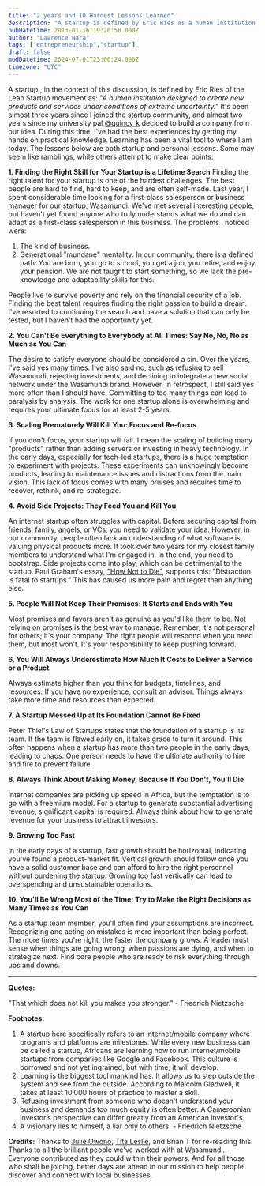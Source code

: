 ```yaml
---
title: "2 years and 10 Hardest Lessons Learned"
description: "A startup is defined by Eric Ries as a human institution designed to create new products and services under conditions of extreme uncertainty. Here are 2 years and 10 hardest lessons learned."
pubDatetime: 2013-01-16T19:20:50.000Z
author: "Lawrence Nara"
tags: ["entrepreneurship","startup"]
draft: false
modDatetime: 2024-07-01T23:00:24.000Z
timezone: "UTC"
---
```


A startup,, in the context of this discussion, is defined by Eric Ries of the Lean Startup movement as: *"A human institution designed to create new products and services under conditions of extreme uncertainty."* It's been almost three years since I joined the startup community, and almost two years since my university pal [@quincy\_k](http://www.twitter.com/quincy_k) decided to build a company from our idea. During this time, I've had the best experiences by getting my hands on practical knowledge. Learning has been a vital tool to where I am today. The lessons below are both startup and personal lessons. Some may seem like ramblings, while others attempt to make clear points.

**1\. Finding the Right Skill for Your Startup is a Lifetime Search** Finding the right talent for your startup is one of the hardest challenges. The best people are hard to find, hard to keep, and are often self-made. Last year, I spent considerable time looking for a first-class salesperson or business manager for our startup, [Wasamundi](http://www.wasamundi.com/). We've met several interesting people, but haven't yet found anyone who truly understands what we do and can adapt as a first-class salesperson in this business. The problems I noticed were:

1.  The kind of business.
2.  Generational "mundane" mentality: In our community, there is a defined path: You are born, you go to school, you get a job, you retire, and enjoy your pension. We are not taught to start something, so we lack the pre-knowledge and adaptability skills for this.

People live to survive poverty and rely on the financial security of a job. Finding the best talent requires finding the right passion to build a dream. I've resorted to continuing the search and have a solution that can only be tested, but I haven't had the opportunity yet.

**2. You Can't Be Everything to Everybody at All Times: Say No, No, No as Much as You Can**

The desire to satisfy everyone should be considered a sin. Over the years, I've said yes many times. I've also said no, such as refusing to sell Wasamundi, rejecting investments, and declining to integrate a new social network under the Wasamundi brand. However, in retrospect, I still said yes more often than I should have. Committing to too many things can lead to paralysis by analysis. The work for one startup alone is overwhelming and requires your ultimate focus for at least 2-5 years.

**3. Scaling Prematurely Will Kill You: Focus and Re-focus**

If you don't focus, your startup will fail. I mean the scaling of building many "products" rather than adding servers or investing in heavy technology. In the early days, especially for tech-led startups, there is a huge temptation to experiment with projects. These experiments can unknowingly become products, leading to maintenance issues and distractions from the main vision. This lack of focus comes with many bruises and requires time to recover, rethink, and re-strategize.

**4. Avoid Side Projects: They Feed You and Kill You**

An internet startup often struggles with capital. Before securing capital from friends, family, angels, or VCs, you need to validate your idea. However, in our community, people often lack an understanding of what software is, valuing physical products more. It took over two years for my closest family members to understand what I'm engaged in. In the end, you need to bootstrap. Side projects come into play, which can be detrimental to the startup. Paul Graham's essay, ["How Not to Die"](http://www.paulgraham.com/die.html), supports this: "Distraction is fatal to startups." This has caused us more pain and regret than anything else.

**5. People Will Not Keep Their Promises: It Starts and Ends with You**

Most promises and favors aren't as genuine as you'd like them to be. Not relying on promises is the best way to manage. Remember, it's not personal for others; it's your company. The right people will respond when you need them, but most won't. It's your responsibility to keep pushing forward.

**6. You Will Always Underestimate How Much It Costs to Deliver a Service or a Product**

Always estimate higher than you think for budgets, timelines, and resources. If you have no experience, consult an advisor. Things always take more time and resources than expected.

**7. A Startup Messed Up at Its Foundation Cannot Be Fixed**

Peter Thiel's Law of Startups states that the foundation of a startup is its team. If the team is flawed early on, it takes grace to turn it around. This often happens when a startup has more than two people in the early days, leading to chaos. One person needs to have the ultimate authority to hire and fire to prevent failure.

**8. Always Think About Making Money, Because If You Don't, You'll Die**

Internet companies are picking up speed in Africa, but the temptation is to go with a freemium model. For a startup to generate substantial advertising revenue, significant capital is required. Always think about how to generate revenue for your business to attract investors.

**9. Growing Too Fast**

In the early days of a startup, fast growth should be horizontal, indicating you've found a product-market fit. Vertical growth should follow once you have a solid customer base and can afford to hire the right personnel without burdening the startup. Growing too fast vertically can lead to overspending and unsustainable operations.

**10. You'll Be Wrong Most of the Time: Try to Make the Right Decisions as Many Times as You Can**

As a startup team member, you'll often find your assumptions are incorrect. Recognizing and acting on mistakes is more important than being perfect. The more times you're right, the faster the company grows. A leader must sense when things are going wrong, when passions are dying, and when to strategize next. Find core people who are ready to risk everything through ups and downs.

* * *

**Quotes:**

"That which does not kill you makes you stronger." - Friedrich Nietzsche

**Footnotes:**

1.  A startup here specifically refers to an internet/mobile company where programs and platforms are milestones. While every new business can be called a startup, Africans are learning how to run internet/mobile startups from companies like Google and Facebook. This culture is borrowed and not yet ingrained, but with time, it will develop.
2.  Learning is the biggest tool mankind has. It allows us to step outside the system and see from the outside. According to Malcolm Gladwell, it takes at least 10,000 hours of practice to master a skill.
3.  Refusing investment from someone who doesn't understand your business and demands too much equity is often better. A Cameroonian investor’s perspective can differ greatly from an American investor's.
4.  A visionary lies to himself, a liar only to others. - Friedrich Nietzsche

**Credits:** Thanks to [Julie Owono](http://www.twitter.com/JulieOwono), [Tita Leslie](http://www.twitter.com/titaleslie), and Brian T for re-reading this. Thanks to all the brilliant people we've worked with at Wasamundi. Everyone contributed as they could within their powers. And for all those who shall be joining, better days are ahead in our mission to help people discover and connect with local businesses.
